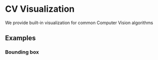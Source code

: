# CV Visualization

We provide built-in visualization for common Computer Vision algorithms

## Examples

### Bounding box